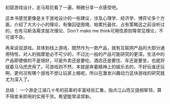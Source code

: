 初窥游戏设计，走马观花看了一遍，稍微分享一点感受吧。

这本书感觉更像是关于游戏设计的一些建议，涉及心理学、经济学、博弈论多个方面，介绍了大大小小的理论，有像囚徒困境、帕累托最优、占有策略这之前没听过的，也有马斯洛需求层次理论、Don't make me think可用性原则等常见理论，不可谓不杂。

再来说说游戏。具体到线上游戏，既然作为一款产品，就有互联网产品的大部分通用特性，对人的揣摩是必不可少的，不过比一般的产品可能研究的更深。生活中的产品即便做的不是很好，可是外卖还是要吃、酒店还是要住、车还是要坐，也就将就着马马虎虎用了。可游戏则不然，本就是奔着精神上的娱乐去的，不好玩谁还玩啊，更何况有哪个游戏不想让玩家上瘾呢，所以在激发兴趣动力这块游戏的研究就尤为深入了。

总结：
一个游走江湖几十年的前辈的丰富经验汇集，指点江山而又提纲挈领，算不得拿来即用的实用干货。希望能常读常新。

